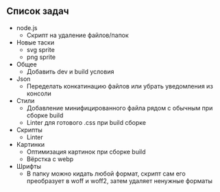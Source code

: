 


## Список задач

- node.js
   - Скрипт на удаление файлов/папок
- Новые таски
   - svg sprite
   - png sprite
- Общее
   - Добавить dev и build условия
- Json
   - Переделать конкатинацию файлов или убрать уведомления из консоли
- Стили
   - Добавление минифицированного файла рядом с обычным при сборке build
   - Linter для готового .css при build сборке
- Скрипты
   - Linter
- Картинки
   - Оптимизация картинок при сборке build
   - Вёрстка с webp
- Шрифты
   - В папку можно кидать любой формат, скрипт сам его преобразует в woff и woff2, затем удаляет ненужные форматы
